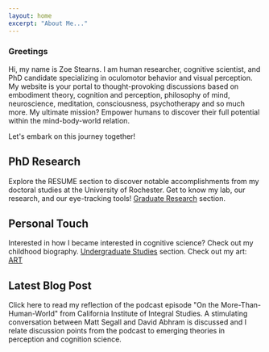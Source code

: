 ```yaml
---
layout: home
excerpt: "About Me..."
---
```




### Greetings

Hi, my name is Zoe Stearns. I am human researcher, cognitive scientist, and PhD candidate specializing in oculomotor behavior and visual perception. My website is your portal to thought-provoking discussions based on embodiment theory, cognition and perception, philosophy of mind, neuroscience, meditation, consciousness, psychotherapy and so much more. My ultimate mission? Empower humans to discover their full potential within the mind-body-world relation. 

Let's embark on this journey together!

## PhD Research

Explore the RESUME section to discover notable accomplishments from my doctoral studies at the University of Rochester.
Get to know my lab, our research, and our eye-tracking tools! [Graduate Research](/research) section.

## Personal Touch

Interested in how I became interested in cognitive science? Check out my childhood biography. [Undergraduate Studies](/posts.md) section.
Check out my art: [ART](/art)

## Latest Blog Post

Click here to read my reflection of the podcast episode "On the More-Than-Human-World" from California Institute of Integral Studies. A stimulating conversation between Matt Segall and David Abhram is discussed and I relate discussion points from the podcast to emerging theories in perception and cognition science. 
